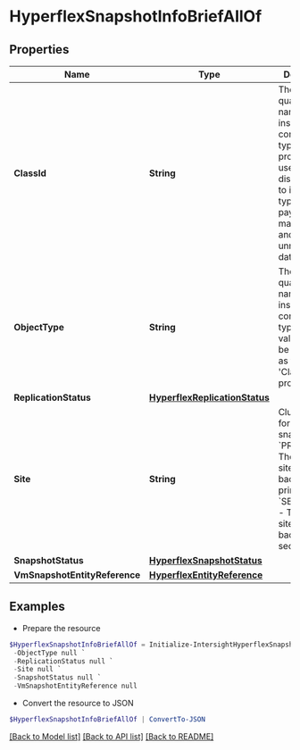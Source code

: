 # HyperflexSnapshotInfoBriefAllOf
## Properties

Name | Type | Description | Notes
------------ | ------------- | ------------- | -------------
**ClassId** | **String** | The fully-qualified name of the instantiated, concrete type. This property is used as a discriminator to identify the type of the payload when marshaling and unmarshaling data. | [default to "hyperflex.SnapshotInfoBrief"]
**ObjectType** | **String** | The fully-qualified name of the instantiated, concrete type. The value should be the same as the &#39;ClassId&#39; property. | [default to "hyperflex.SnapshotInfoBrief"]
**ReplicationStatus** | [**HyperflexReplicationStatus**](HyperflexReplicationStatus.md) |  | [optional] 
**Site** | **String** | Cluster site for this snapshot. * &#x60;PRIMARY&#x60; - The cluster site for this backup is primary. * &#x60;SECONDARY&#x60; - The cluster site for this backup is secondary. | [optional] [readonly] [default to "PRIMARY"]
**SnapshotStatus** | [**HyperflexSnapshotStatus**](HyperflexSnapshotStatus.md) |  | [optional] 
**VmSnapshotEntityReference** | [**HyperflexEntityReference**](HyperflexEntityReference.md) |  | [optional] 

## Examples

- Prepare the resource
```powershell
$HyperflexSnapshotInfoBriefAllOf = Initialize-IntersightHyperflexSnapshotInfoBriefAllOf  -ClassId null `
 -ObjectType null `
 -ReplicationStatus null `
 -Site null `
 -SnapshotStatus null `
 -VmSnapshotEntityReference null
```

- Convert the resource to JSON
```powershell
$HyperflexSnapshotInfoBriefAllOf | ConvertTo-JSON
```

[[Back to Model list]](../README.md#documentation-for-models) [[Back to API list]](../README.md#documentation-for-api-endpoints) [[Back to README]](../README.md)

